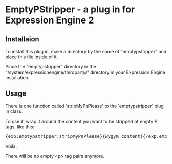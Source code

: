 # EmptyPStripper - a plug in for Expression Engine 2

## Installaion

To install this plug in, make a directory by the name of "emptypstripper" and place this file inside of it. 

Place the "emptypstripper" directory in the "/system/expressionengine/thirdparty/" directory in your Expression Engine installation.

## Usage

There is one function called 'stripMyPsPlease' to the 'emptypstripper' plug in class. 

To use it, wrap it around the content you want to be stripped of empty P tags, like this:

<pre>
{exp:emptypstripper:stripMyPsPlease}{wygym_content}{/exp:emptypstripper:stripMyPsPlease}
</pre>

Voilà. 

There will be no empty &lt;p&gt; tag pairs anymore.